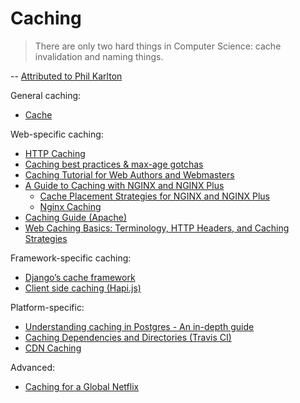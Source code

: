 Caching
=======

> There are only two hard things in Computer Science: cache invalidation and naming things.

-- [Attributed to Phil Karlton](http://martinfowler.com/bliki/TwoHardThings.html)

General caching:
- [Cache](https://en.wikipedia.org/wiki/Cache_(computing))

Web-specific caching:
- [HTTP Caching](https://developers.google.com/web/fundamentals/performance/optimizing-content-efficiency/http-caching)
- [Caching best practices & max-age gotchas](https://jakearchibald.com/2016/caching-best-practices/)
- [Caching Tutorial for Web Authors and Webmasters](https://www.mnot.net/cache_docs/)
- [A Guide to Caching with NGINX and NGINX Plus](https://www.nginx.com/blog/nginx-caching-guide/)
  - [Cache Placement Strategies for NGINX and NGINX Plus](https://www.nginx.com/blog/cache-placement-strategies-nginx-plus/)
  - [Nginx Caching](https://serversforhackers.com/nginx-caching)
- [Caching Guide (Apache)](http://httpd.apache.org/docs/2.4/caching.html)
- [Web Caching Basics: Terminology, HTTP Headers, and Caching Strategies](https://www.digitalocean.com/community/tutorials/web-caching-basics-terminology-http-headers-and-caching-strategies)

Framework-specific caching:
- [Django’s cache framework](https://docs.djangoproject.com/en/1.10/topics/cache/)
- [Client side caching (Hapi.js)](http://hapijs.com/tutorials/caching)

Platform-specific:
- [Understanding caching in Postgres - An in-depth guide](https://madusudanan.com/blog/understanding-postgres-caching-in-depth/)
- [Caching Dependencies and Directories (Travis CI)](https://docs.travis-ci.com/user/caching/)
- [CDN Caching](https://www.incapsula.com/cdn-guide/cdn-caching.html)

Advanced:
- [Caching for a Global Netflix](http://techblog.netflix.com/2016/03/caching-for-global-netflix.html)